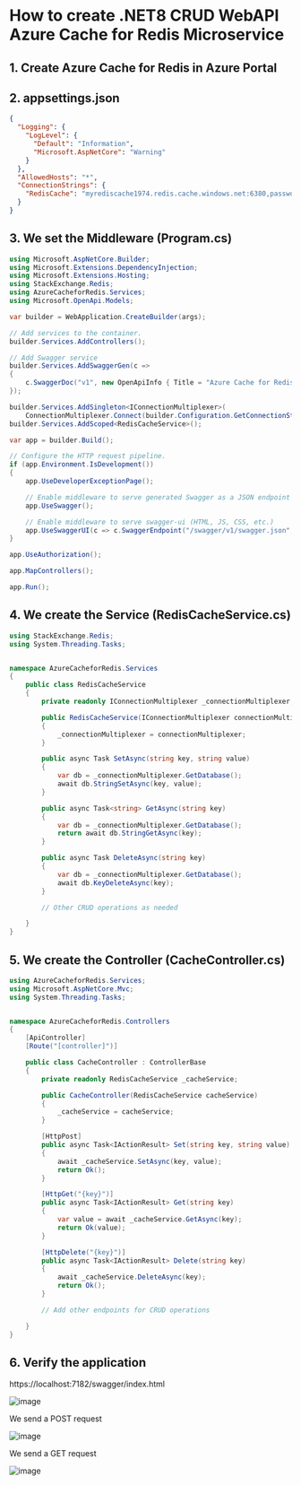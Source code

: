 # How to create .NET8 CRUD WebAPI Azure Cache for Redis Microservice

## 1. Create Azure Cache for Redis in Azure Portal




## 2. appsettings.json

```json
{
  "Logging": {
    "LogLevel": {
      "Default": "Information",
      "Microsoft.AspNetCore": "Warning"
    }
  },
  "AllowedHosts": "*",
  "ConnectionStrings": {
    "RedisCache": "myrediscache1974.redis.cache.windows.net:6380,password=vFuzCF5i81hLvJmmvCPTBnaoN17HMYJCyAzCaHzbkb0=,ssl=True,abortConnect=False"
  }
}
```

## 3. We set the Middleware (Program.cs)

```csharp
using Microsoft.AspNetCore.Builder;
using Microsoft.Extensions.DependencyInjection;
using Microsoft.Extensions.Hosting;
using StackExchange.Redis;
using AzureCacheforRedis.Services;
using Microsoft.OpenApi.Models;

var builder = WebApplication.CreateBuilder(args);

// Add services to the container.
builder.Services.AddControllers();

// Add Swagger service
builder.Services.AddSwaggerGen(c =>
{
    c.SwaggerDoc("v1", new OpenApiInfo { Title = "Azure Cache for Redis API", Version = "v1" });
});

builder.Services.AddSingleton<IConnectionMultiplexer>(
    ConnectionMultiplexer.Connect(builder.Configuration.GetConnectionString("RedisCache")));
builder.Services.AddScoped<RedisCacheService>();

var app = builder.Build();

// Configure the HTTP request pipeline.
if (app.Environment.IsDevelopment())
{
    app.UseDeveloperExceptionPage();

    // Enable middleware to serve generated Swagger as a JSON endpoint
    app.UseSwagger();

    // Enable middleware to serve swagger-ui (HTML, JS, CSS, etc.)
    app.UseSwaggerUI(c => c.SwaggerEndpoint("/swagger/v1/swagger.json", "Azure Cache for Redis API V1"));
}

app.UseAuthorization();

app.MapControllers();

app.Run();
```

## 4. We create the Service (RedisCacheService.cs)

```csharp
using StackExchange.Redis;
using System.Threading.Tasks;


namespace AzureCacheforRedis.Services
{
    public class RedisCacheService
    {
        private readonly IConnectionMultiplexer _connectionMultiplexer;

        public RedisCacheService(IConnectionMultiplexer connectionMultiplexer)
        {
            _connectionMultiplexer = connectionMultiplexer;
        }

        public async Task SetAsync(string key, string value)
        {
            var db = _connectionMultiplexer.GetDatabase();
            await db.StringSetAsync(key, value);
        }

        public async Task<string> GetAsync(string key)
        {
            var db = _connectionMultiplexer.GetDatabase();
            return await db.StringGetAsync(key);
        }

        public async Task DeleteAsync(string key)
        {
            var db = _connectionMultiplexer.GetDatabase();
            await db.KeyDeleteAsync(key);
        }

        // Other CRUD operations as needed

    }
}
```

## 5. We create the Controller (CacheController.cs)

```csharp
using AzureCacheforRedis.Services;
using Microsoft.AspNetCore.Mvc;
using System.Threading.Tasks;


namespace AzureCacheforRedis.Controllers
{
    [ApiController]
    [Route("[controller]")]

    public class CacheController : ControllerBase
    {
        private readonly RedisCacheService _cacheService;

        public CacheController(RedisCacheService cacheService)
        {
            _cacheService = cacheService;
        }

        [HttpPost]
        public async Task<IActionResult> Set(string key, string value)
        {
            await _cacheService.SetAsync(key, value);
            return Ok();
        }

        [HttpGet("{key}")]
        public async Task<IActionResult> Get(string key)
        {
            var value = await _cacheService.GetAsync(key);
            return Ok(value);
        }

        [HttpDelete("{key}")]
        public async Task<IActionResult> Delete(string key)
        {
            await _cacheService.DeleteAsync(key);
            return Ok();
        }

        // Add other endpoints for CRUD operations

    }
}
```

## 6. Verify the application

https://localhost:7182/swagger/index.html

![image](https://github.com/luiscoco/MicroServices_dotNET8_CRUD_WebAPI-Azure-Cache-for-Redis/assets/32194879/e4908e38-a9c8-4414-9ce5-b73c99dbb9f5)

We send a POST request

![image](https://github.com/luiscoco/MicroServices_dotNET8_CRUD_WebAPI-Azure-Cache-for-Redis/assets/32194879/d3fd3fbc-7faa-43fb-b8a5-2d7c26c8c234)

We send a GET request

![image](https://github.com/luiscoco/MicroServices_dotNET8_CRUD_WebAPI-Azure-Cache-for-Redis/assets/32194879/3e603593-77a1-4389-9e5b-da7c06dbc27d)






